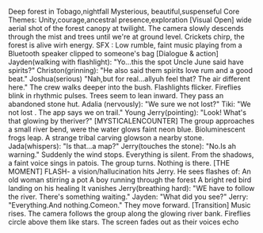 Deep forest in Tobago,nightfall
Mysterious, beautiful,suspenseful
Core Themes: Unity,courage,ancestral presence,exploration
[Visual Open]
wide aerial shot of the forest canopy at twilight. The camera slowly descends through the mist and trees until we're at ground level. Crickets chirp, the forest is alive wirh energy.
SFX : Low rumble, faint music playing from a Bluetooth speaker clipped to someone's bag
[Dialogue & action]
Jayden(walking with flashlight):
"Yo...this the spot Uncle June said have spirits?"
Christon(grinning):
"He also said them spirits love rum and a good beat."
Joshua(serious)
"Nah,but for real...allyuh feel that? The air different here."
The crew walks deeper into the bush. Flashlights flicker. Fireflies blink in rhythmic pulses. Trees seem to lean inward. They pass an abandoned stone hut.
Adalia (nervously):
"We sure we not lost?"
Tiki:
"We not lost . The app says we on trail."
Young Jerry(pointing):
"Look! What's that glowing by theriver?"
[MYSTICALENCOUNTER] 
The group approaches a small river bend, were the water glows faint neon blue. Bioluminescent frogs leap. A strange tribal carving glowson a nearby stone.
Jada(whispers):
"Is that...a map?"
Jerry(touches the stone):
"No.Is ah warning."
Suddenly the wind stops. Everything is silent. From the shadows, a faint voice sings in patois. The group turns. Nothing is there.
[THE MOMENT]
FLASH-
a vision/hallucination hits Jerry.
He sees flashes of:
An old woman stirring a pot
A boy running through the forest
A bright red bird landing on his healing
It vanishes
Jerry(breathing hard):
"WE have to follow the river. There's something waiting."
Jayden:
"What did you see?"
Jerry:
"Everything.And nothing.Comeon."
They move forward.
[Transition]
Music rises. The camera follows the group along the glowing river bank.
Fireflies circle above them like stars. The screen fades out as their voices echo
